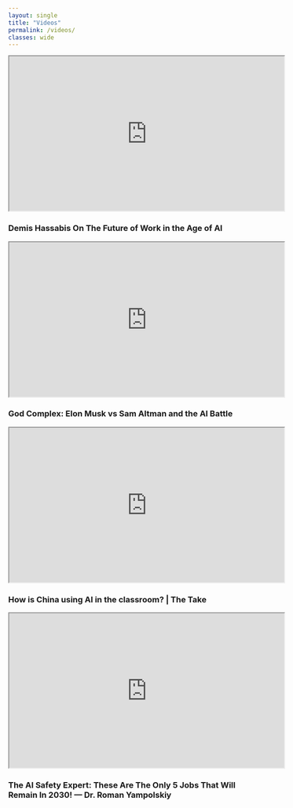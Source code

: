 ```yaml
---
layout: single
title: "Videos"
permalink: /videos/
classes: wide
---
```


<div class="vd-grid">

  <!-- 1 -->
  <article class="vd-card">
    <div class="vd-embed">
      <iframe
        width="560" height="315"
        src="https://www.youtube.com/embed/CRraHg4Ks_g"
        title="Demis Hassabis On The Future of Work in the Age of AI"
        loading="lazy"
        allow="accelerometer; autoplay; clipboard-write; encrypted-media; gyroscope; picture-in-picture; web-share"
        allowfullscreen></iframe>
    </div>
    <h3 class="vd-title">Demis Hassabis On The Future of Work in the Age of AI</h3>
   </article>

  <!-- 2 -->
  <article class="vd-card">
    <div class="vd-embed">
      <iframe
        width="560" height="315"
        src="https://www.youtube.com/embed/XaG2QNfiPnk"
        title="God Complex: Elon Musk vs Sam Altman and the AI Battle"
        loading="lazy"
        allow="accelerometer; autoplay; clipboard-write; encrypted-media; gyroscope; picture-in-picture; web-share"
        allowfullscreen></iframe>
    </div>
    <h3 class="vd-title">God Complex: Elon Musk vs Sam Altman and the AI Battle</h3>
   
  <!-- 3 -->
  <article class="vd-card">
    <div class="vd-embed">
      <iframe
        width="560" height="315"
        src="https://www.youtube.com/embed/dwyvBjBIDHQ"
        title="How is China using AI in the classroom? | The Take"
        loading="lazy"
        allow="accelerometer; autoplay; clipboard-write; encrypted-media; gyroscope; picture-in-picture; web-share"
        allowfullscreen></iframe>
    </div>
    <h3 class="vd-title">How is China using AI in the classroom? | The Take</h3>

  <!-- 4 -->
  <article class="vd-card">
    <div class="vd-embed">
      <iframe
        width="560" height="315"
        src="https://www.youtube.com/embed/UclrVWafRAI"
        title="The AI Safety Expert: These Are The Only 5 Jobs That Will Remain In 2030! — Dr. Roman Yampolskiy"
        loading="lazy"
        allow="accelerometer; autoplay; clipboard-write; encrypted-media; gyroscope; picture-in-picture; web-share"
        allowfullscreen></iframe>
    </div>
    <h3 class="vd-title">The AI Safety Expert: These Are The Only 5 Jobs That Will Remain In 2030! — Dr. Roman Yampolskiy</h3>
    </article>

</div>

